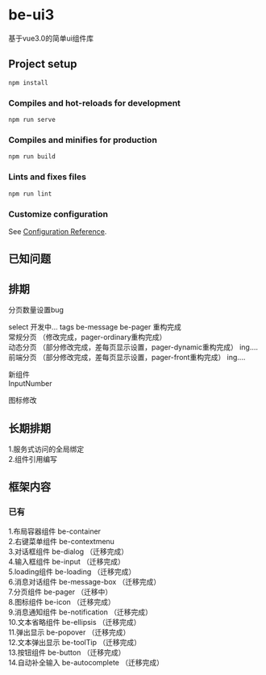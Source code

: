 # be-ui3
基于vue3.0的简单ui组件库
## Project setup
```
npm install
```

### Compiles and hot-reloads for development
```
npm run serve
```

### Compiles and minifies for production
```
npm run build
```

### Lints and fixes files
```
npm run lint
```

### Customize configuration
See [Configuration Reference](https://cli.vuejs.org/config/).

## 已知问题

## 排期
分页数量设置bug

select  开发中...
tags 
be-message 
be-pager 重构完成  
常规分页 （修改完成，pager-ordinary重构完成）  
动态分页 （部分修改完成，差每页显示设置，pager-dynamic重构完成）  ing....
前端分页 （部分修改完成，差每页显示设置，pager-front重构完成）  ing....
 

新组件  
InputNumber  

图标修改

## 长期排期
1.服务式访问的全局绑定  
2.组件引用编写
## 框架内容
### 已有
1.布局容器组件 be-container  
2.右键菜单组件 be-contextmenu  
3.对话框组件   be-dialog  （迁移完成）  
4.输入框组件   be-input  （迁移完成）    
5.loading组件 be-loading  （迁移完成）  
6.消息对话组件 be-message-box  （迁移完成）  
7.分页组件 be-pager  （迁移中）  
8.图标组件 be-icon （迁移完成）   
9.消息通知组件 be-notification （迁移完成）  
10.文本省略组件 be-ellipsis  （迁移完成）  
11.弹出显示 be-popover （迁移完成）  
12.文本弹出显示 be-toolTip （迁移完成）  
13.按钮组件 be-button （迁移完成）   
14.自动补全输入 be-autocomplete （迁移完成）    











